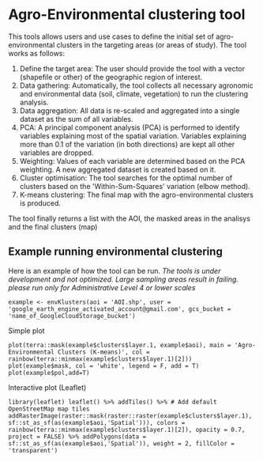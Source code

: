 # Agro-Environmental clustering tool
This tools allows users and use cases to define the initial set of agro-environmental clusters in the targeting areas (or areas of study). The tool works as follows:

1. Define the target area: The user should provide the tool with a vector (shapefile or other) of the geographic region of interest.
2. Data gathering: Automatically, the tool collects all necessary agronomic and environmental data (soil, climate, vegetation) to run the clustering analysis.
3. Data aggregation: All data is re-scaled and aggregated into a single dataset as the sum of all variables.
4. PCA: A principal component analysis (PCA) is performed to identify variables explaining most of the spatial variation. Variables explaining more than 0.1 of the variation (in both directions) are kept all other variables are dropped.
5. Weighting: Values of each variable are determined based on the PCA weighting. A new aggregated dataset is created based on it.
6. Cluster optimisation: The tool searches for the optimal number of clusters based on the 'Within-Sum-Squares' variation (elbow method).
7. K-means clustering: The final map with the agro-environmental clusters is produced.

The tool finally returns a list with the AOI, the masked areas in the analisys and the final clusters (map)

## Example running environmental clustering
Here is an example of how the tool can be run. *The tools is under development and not optimized. Large sampling areas result in failing. please run only for Administrative Level 4 or lower scales*

``example <- envKlusters(aoi = 'AOI.shp', user = 'google_earth_engine_activated_account@gmail.com', gcs_bucket = 'name_of_GoogleCloudStorage_bucket')``

Simple plot

``plot(terra::mask(example$clusters$layer.1, example$aoi), main = 'Agro-Environmental Clusters (K-means)', col = rainbow(terra::minmax(example$clusters$layer.1)[2]))
plot(example$mask, col = 'white', legend = F, add = T)
plot(example$pol,add=T)``

Interactive plot (Leaflet)

``library(leaflet)
leaflet() %>%
  addTiles() %>% # Add default OpenStreetMap map tiles
  addRasterImage(raster::mask(raster::raster(example$clusters$layer.1), sf::st_as_sf(as(example$aoi,'Spatial'))), colors = rainbow(terra::minmax(example$clusters$layer.1)[2]), opacity = 0.7, project = FALSE) %>%
  addPolygons(data = sf::st_as_sf(as(example$aoi,'Spatial')), weight = 2, fillColor = 'transparent')``